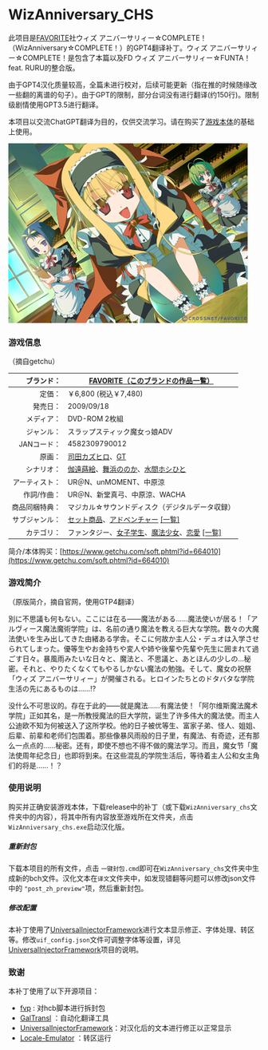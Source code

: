 # **WizAnniversary_CHS**

此项目是[FAVORITE](http://www.favo-soft.jp/ "このブランドの公式サイトを開く")社ウィズ アニバーサリィー☆COMPLETE！（WizAnniversary☆COMPLETE！）的GPT4翻译补丁。ウィズ アニバーサリィー☆COMPLETE！是包含了本篇以及FD ウィズ アニバーサリィー☆FUNTA！feat. RURU的整合版。

由于GPT4汉化质量较高，全篇未进行校对，后续可能更新（指在推的时候随缘改一些翻的离谱的句子）。由于GPT的限制，部分台词没有进行翻译(约150行)。限制级剧情使用GPT3.5进行翻译。

本项目以交流ChatGPT翻译为目的，仅供交流学习。请在购买了[游戏本体](https://www.getchu.com/soft.phtml?id=664010)的基础上使用。

![1712935638228](image/README/1712935638228.png)

### 游戏信息

（摘自getchu）

|     ブランド： | [FAVORITE](http://www.favo-soft.jp/ "このブランドの公式サイトを開く")[（このブランドの作品一覧）](https://www.getchu.com/php/search.phtml?search_brand_id=25015)                                                                                                                      |
| -------------: | ---------------------------------------------------------------------------------------------------------------------------------------------------------------------------------------------------------------------------------------------------------------------------- |
|         定価： | ￥6,800 (税込￥7,480)                                                                                                                                                                                                                                                        |
|       発売日： | 2009/09/18                                                                                                                                                                                                                                                                   |
|     メディア： | DVD-ROM 2枚組                                                                                                                                                                                                                                                                |
|     ジャンル： | スラップスティック魔女っ娘ADV                                                                                                                                                                                                                                                |
|    JANコード： | 4582309790012                                                                                                                                                                                                                                                                |
|         原画： | [司田カズヒロ](https://www.getchu.com/php/search.phtml?person=%BB%CA%C5%C4%A5%AB%A5%BA%A5%D2%A5%ED)、[GT](https://www.getchu.com/php/search.phtml?person=GT)                                                                                                                       |
|     シナリオ： | [伽遠蒔絵](https://www.getchu.com/php/search.phtml?person=%B2%C0%B1%F3%BC%AC%B3%A8)、[舞浜ののか](https://www.getchu.com/php/search.phtml?person=%C9%F1%C9%CD%A4%CE%A4%CE%A4%AB)、[水間ホシひと](https://www.getchu.com/php/search.phtml?person=%BF%E5%B4%D6%A5%DB%A5%B7%A4%D2%A4%C8) |
| アーティスト： | UR＠N、unMOMENT、中原涼                                                                                                                                                                                                                                                      |
|    作詞/作曲： | UR＠N、新堂真弓、中原涼、WACHA                                                                                                                                                                                                                                               |
| 商品同梱特典： | マジカル☆サウンドディスク（デジタルデータ収録）                                                                                                                                                                                                                             |
| サブジャンル： | [セット商品](https://www.getchu.com/all/genre.html?sub_genre_id=332)、[アドベンチャー](https://www.getchu.com/all/genre.html?sub_genre_id=308) [[一覧]](https://www.getchu.com/php/sub_genre.phtml)                                                                                   |
|     カテゴリ： | ファンタジー、[女子学生](https://www.getchu.com/php/search.phtml?category[0]=C3_B025)、[魔法少女](https://www.getchu.com/php/search.phtml?category[0]=C3_B012)、[恋愛](https://www.getchu.com/php/search.phtml?category[0]=C3_F021) [[一覧]](https://www.getchu.com/pc/genre.html)       |

简介/本体购买：[https://www.getchu.com/soft.phtml?id=664010](https://www.getchu.com/soft.phtml?id=664010)

### 游戏简介

（原版简介，摘自官网，使用GTP4翻译）

別に不思議も何もない。ここには在る――魔法がある……魔法使いが居る！「アルヴィース魔法魔術学院」は、名前の通り魔法を教える巨大な学院。数々の大魔法使いを生み出してきた由緒ある学舎。そこに何故か主人公・デュオは入学させられてしまった。優等生やお金持ちや変人や姉や後輩や先輩や先生に囲まれて過ごす日々。暴風雨みたいな日々と、魔法と、不思議と、あとほんの少しの…秘密。それと、やりたくなくてもやるしかない魔法の勉強。そして、魔女の祝祭「ウィズ アニバーサリィー」が開催される。ヒロインたちとのドタバタな学院生活の先にあるものは……!?

没什么不可思议的。存在于此的——就是魔法……有魔法使！「阿尔维斯魔法魔术学院」正如其名，是一所教授魔法的巨大学院，诞生了许多伟大的魔法使。而主人公迪欧不知为何被送入了这所学校。他的日子被优等生、富家子弟、怪人、姐姐、后辈、前辈和老师们包围着。那些像暴风雨般的日子里，有魔法、有奇迹，还有那么一点点的……秘密。还有，即使不想也不得不做的魔法学习。而且，魔女节「魔法使周年纪念日」也即将到来。在这些混乱的学院生活后，等待着主人公和女主角们的将是……！？

### 使用说明

购买并正确安装游戏本体，下载release中的补丁（或下载`WizAnniversary_chs`文件夹中的内容），将其中所有内容放至游戏所在文件夹，点击`WizAnniversary_chs.exe`启动汉化版。

##### 重新封包

下载本项目的所有文件，点击 `一键封包.cmd`即可在`WizAnniversary_chs`文件夹中生成新的bch文件。汉化文本在`译文`文件夹中，如发现错翻等问题可以修改json文件中的 `"post_zh_preview"`项，然后重新封包。

##### 修改配置

本补丁使用了[UniversalInjectorFramework](https://github.com/AtomCrafty/UniversalInjectorFramework)进行文本显示修正、字体处理、转区等。修改`uif_config.json`文件可调整字体等设置，详见[UniversalInjectorFramework](https://github.com/AtomCrafty/UniversalInjectorFramework)项目的说明。

### 致谢

本补丁使用了以下开源项目：

* [fvp](https://github.com/Tabing010102/fvp)  : 对hcb脚本进行拆封包
* [GalTransl](https://github.com/xd2333/GalTransl) ：自动化翻译工具
* [UniversalInjectorFramework](https://github.com/AtomCrafty/UniversalInjectorFramework)：对汉化后的文本进行修正以正常显示
* [Locale-Emulator](https://github.com/xupefei/Locale-Emulator) ：转区运行
